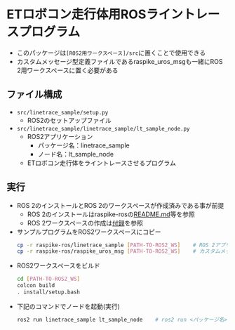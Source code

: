 # ETロボコン走行体用ROSライントレースプログラム
- このパッケージは`[ROS2用ワークスペース]/src`に置くことで使用できる
- カスタムメッセージ型定義ファイルであるraspike_uros_msgも一緒にROS 2用ワークスペースに置く必要がある

## ファイル構成
- `src/linetrace_sample/setup.py`
    - ROS2のセットアップファイル
- `src/linetrace_sample/linetrace_sample/lt_sample_node.py`
    - ROS2アプリケーション
        - パッケージ名：linetrace_sample
        - ノード名：lt_sample_node
    - ETロボコン走行体をライントレースさせるプログラム

## 実行
- ROS 2のインストールとROS 2のワークスペースが作成済みである事が前提
    - ROS 2のインストールはraspike-rosの[README.md](../README.md)等を参照
    - ROS 2ワークスペースの作成は[付録](#参考2ros-2ワークスペースの作成方法)を参照
- サンプルプログラムをROS2ワークスペースにコピー
    ```bash
    cp -r raspike-ros/linetrace_sample [PATH-TO-ROS2_WS]    # ROS 2アプリパッケージ
    cp -r raspike-ros/raspike_uros_msg [PATH-TO-ROS2_WS]    # カスタムメッセージ型定義ファイル
    ```
- ROS2ワークスペースをビルド
    ```bash
    cd [PATH-TO-ROS2_WS]
    colcon build
    . install/setup.bash
    ```
- 下記のコマンドでノードを起動(実行)
    ```bash
    ros2 run linetrace_sample lt_sample_node    # ros2 run <パッケージ名> <ノード名>
    ```


